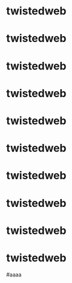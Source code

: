 # twistedweb
# twistedweb
# twistedweb
# twistedweb
# twistedweb
# twistedweb
# twistedweb
# twistedweb
# twistedweb
# twistedweb
#aaaa



